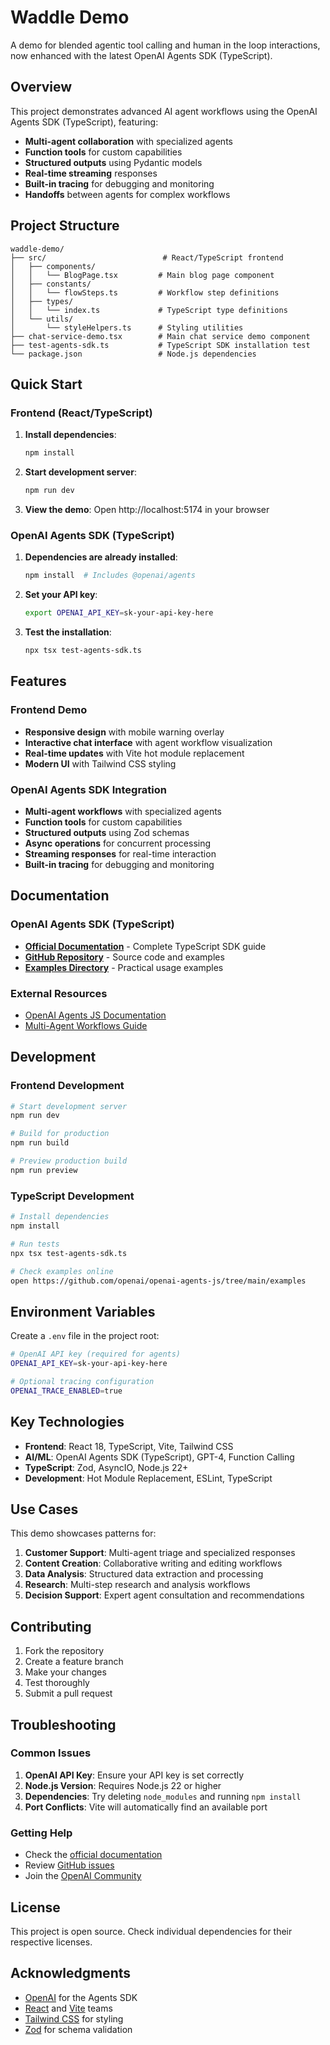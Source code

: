 # Waddle Demo

A demo for blended agentic tool calling and human in the loop interactions, now enhanced with the latest OpenAI Agents SDK (TypeScript).

## Overview

This project demonstrates advanced AI agent workflows using the OpenAI Agents SDK (TypeScript), featuring:

- **Multi-agent collaboration** with specialized agents
- **Function tools** for custom capabilities
- **Structured outputs** using Pydantic models
- **Real-time streaming** responses
- **Built-in tracing** for debugging and monitoring
- **Handoffs** between agents for complex workflows

## Project Structure

```
waddle-demo/
├── src/                          # React/TypeScript frontend
│   ├── components/
│   │   └── BlogPage.tsx         # Main blog page component
│   ├── constants/
│   │   └── flowSteps.ts         # Workflow step definitions
│   ├── types/
│   │   └── index.ts             # TypeScript type definitions
│   └── utils/
│       └── styleHelpers.ts      # Styling utilities
├── chat-service-demo.tsx        # Main chat service demo component
├── test-agents-sdk.ts           # TypeScript SDK installation test
└── package.json                 # Node.js dependencies
```

## Quick Start

### Frontend (React/TypeScript)

1. **Install dependencies**:
   ```bash
   npm install
   ```

2. **Start development server**:
   ```bash
   npm run dev
   ```

3. **View the demo**:
   Open http://localhost:5174 in your browser

### OpenAI Agents SDK (TypeScript)

1. **Dependencies are already installed**:
   ```bash
   npm install  # Includes @openai/agents
   ```

2. **Set your API key**:
   ```bash
   export OPENAI_API_KEY=sk-your-api-key-here
   ```

3. **Test the installation**:
   ```bash
   npx tsx test-agents-sdk.ts
   ```

## Features

### Frontend Demo
- **Responsive design** with mobile warning overlay
- **Interactive chat interface** with agent workflow visualization
- **Real-time updates** with Vite hot module replacement
- **Modern UI** with Tailwind CSS styling

### OpenAI Agents SDK Integration
- **Multi-agent workflows** with specialized agents
- **Function tools** for custom capabilities
- **Structured outputs** using Zod schemas
- **Async operations** for concurrent processing
- **Streaming responses** for real-time interaction
- **Built-in tracing** for debugging and monitoring

## Documentation

### OpenAI Agents SDK (TypeScript)
- [**Official Documentation**](https://openai.github.io/openai-agents-js/) - Complete TypeScript SDK guide
- [**GitHub Repository**](https://github.com/openai/openai-agents-js) - Source code and examples
- [**Examples Directory**](https://github.com/openai/openai-agents-js/tree/main/examples) - Practical usage examples

### External Resources
- [OpenAI Agents JS Documentation](https://openai.github.io/openai-agents-js/)
- [Multi-Agent Workflows Guide](https://github.com/openai/openai-agents-js/blob/main/AGENTS.md)

## Development

### Frontend Development
```bash
# Start development server
npm run dev

# Build for production
npm run build

# Preview production build
npm run preview
```

### TypeScript Development
```bash
# Install dependencies
npm install

# Run tests
npx tsx test-agents-sdk.ts

# Check examples online
open https://github.com/openai/openai-agents-js/tree/main/examples
```

## Environment Variables

Create a `.env` file in the project root:

```bash
# OpenAI API key (required for agents)
OPENAI_API_KEY=sk-your-api-key-here

# Optional tracing configuration
OPENAI_TRACE_ENABLED=true
```

## Key Technologies

- **Frontend**: React 18, TypeScript, Vite, Tailwind CSS
- **AI/ML**: OpenAI Agents SDK (TypeScript), GPT-4, Function Calling
- **TypeScript**: Zod, AsyncIO, Node.js 22+
- **Development**: Hot Module Replacement, ESLint, TypeScript

## Use Cases

This demo showcases patterns for:

1. **Customer Support**: Multi-agent triage and specialized responses
2. **Content Creation**: Collaborative writing and editing workflows
3. **Data Analysis**: Structured data extraction and processing
4. **Research**: Multi-step research and analysis workflows
5. **Decision Support**: Expert agent consultation and recommendations

## Contributing

1. Fork the repository
2. Create a feature branch
3. Make your changes
4. Test thoroughly
5. Submit a pull request

## Troubleshooting

### Common Issues

1. **OpenAI API Key**: Ensure your API key is set correctly
2. **Node.js Version**: Requires Node.js 22 or higher
3. **Dependencies**: Try deleting `node_modules` and running `npm install`
4. **Port Conflicts**: Vite will automatically find an available port

### Getting Help

- Check the [official documentation](https://openai.github.io/openai-agents-js/)
- Review [GitHub issues](https://github.com/openai/openai-agents-js/issues)
- Join the [OpenAI Community](https://community.openai.com/)

## License

This project is open source. Check individual dependencies for their respective licenses.

## Acknowledgments

- [OpenAI](https://openai.com/) for the Agents SDK
- [React](https://reactjs.org/) and [Vite](https://vitejs.dev/) teams
- [Tailwind CSS](https://tailwindcss.com/) for styling
- [Zod](https://zod.dev/) for schema validation
